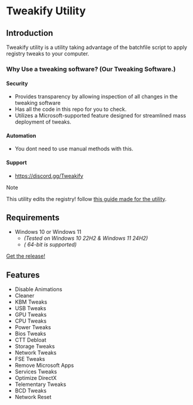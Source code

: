 # Tweakify Utility

## Introduction

Tweakify utility is a utility taking advantage of the batchfile script to apply registry tweaks to your computer.

### Why Use a tweaking software? (Our Tweaking Software.)

#### Security

- Provides transparency by allowing inspection of all changes in the tweaking software
- Has all the code in this repo for you to check.
- Utilizes a Microsoft-supported feature designed for streamlined mass deployment of tweaks.

#### Automation

- You dont need to use manual methods with this.

#### Support
- https://discord.gg/Tweakify

> [!NOTE] 
> This utility edits the registry! follow [this guide made for the utility](https://youtu.be/9454bpZ3tiA).

## Requirements

- Windows 10 or Windows 11  
  - *(Tested on Windows 10 22H2 & Windows 11 24H2)*
  - *( 64-bit is supported)*

[Get the release!](https://github.com/CrimsonicSniper/Tweakify-Public/releases/tag/Optimizer)
## Features
- Disable Animations
- Cleaner
- KBM Tweaks
- USB Tweaks
- GPU Tweaks
- CPU Tweaks
- Power Tweaks
- Bios Tweaks
- CTT Debloat
- Storage Tweaks
- Network Tweaks
- FSE Tweaks
- Remove Microsoft Apps
- Services Tweaks
- Optimize DirectX
- Telementary Tweaks
- BCD Tweaks
- Network Reset

